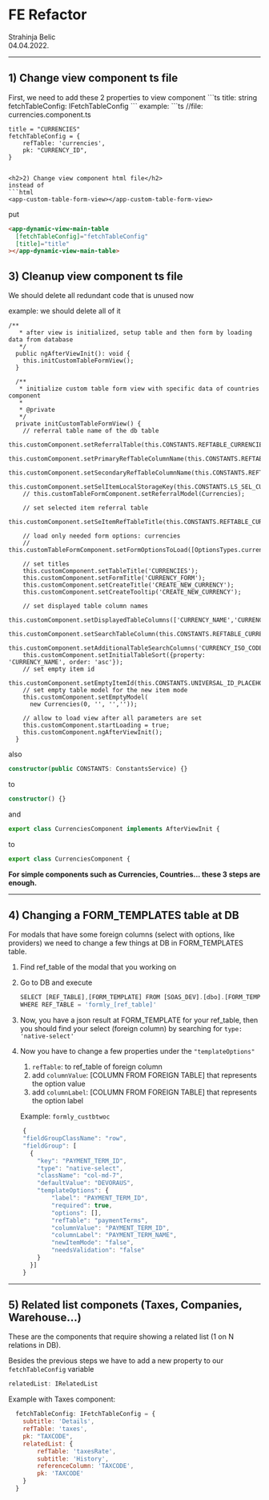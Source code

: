 <h1>FE Refactor</h1>
Strahinja Belic <br>
04.04.2022.

--------------------
<h2>1) Change view component ts file</h2>
First, we need to add these 2 properties to view component
```ts
    title: string
    fetchTableConfig: IFetchTableConfig
```
example:
```ts
    //file: currencies.component.ts

    title = "CURRENCIES"
    fetchTableConfig = {
        refTable: 'currencies',
        pk: "CURRENCY_ID",
    }
```

<h2>2) Change view component html file</h2>
instead of 
```html
<app-custom-table-form-view></app-custom-table-form-view>
```

put 

```html
<app-dynamic-view-main-table
  [fetchTableConfig]="fetchTableConfig"
  [title]="title"
></app-dynamic-view-main-table>

```

<h2>3) Cleanup view component ts file</h2>
We should delete all redundant code that is unused now

example: we should delete all of it
```
/**
   * after view is initialized, setup table and then form by loading data from database
   */
  public ngAfterViewInit(): void {
    this.initCustomTableFormView();
  }

  /**
   * initialize custom table form view with specific data of countries component
   *
   * @private
   */
  private initCustomTableFormView() {
    // referral table name of the db table
    this.customComponent.setReferralTable(this.CONSTANTS.REFTABLE_CURRENCIES);
    this.customComponent.setPrimaryRefTableColumnName(this.CONSTANTS.REFTABLE_CURRENCIES_COLUMN);
    this.customComponent.setSecondaryRefTableColumnName(this.CONSTANTS.REFTABLE_CURRENCIES_NAME_COLUMN);
    this.customComponent.setSelItemLocalStorageKey(this.CONSTANTS.LS_SEL_CURRENCY_ID);
    // this.customTableFormComponent.setReferralModel(Currencies);

    // set selected item referral table
    this.customComponent.setSeItemRefTableTitle(this.CONSTANTS.REFTABLE_CURRENCIES_TITLE);

    // load only needed form options: currencies
    // this.customTableFormComponent.setFormOptionsToLoad([OptionsTypes.currencies]);

    // set titles
    this.customComponent.setTableTitle('CURRENCIES');
    this.customComponent.setFormTitle('CURRENCY_FORM');
    this.customComponent.setCreateTitle('CREATE_NEW_CURRENCY');
    this.customComponent.setCreateTooltip('CREATE_NEW_CURRENCY');

    // set displayed table column names
    this.customComponent.setDisplayedTableColumns(['CURRENCY_NAME','CURRENCY_ISO_CODE','CURRENCY_SYMBOL']);
    this.customComponent.setSearchTableColumn(this.CONSTANTS.REFTABLE_CURRENCIES_NAME_COLUMN);
    this.customComponent.setAdditionalTableSearchColumns('CURRENCY_ISO_CODE,CURRENCY_SYMBOL');
    this.customComponent.setInitialTableSort({property: 'CURRENCY_NAME', order: 'asc'});
    // set empty item id
    this.customComponent.setEmptyItemId(this.CONSTANTS.UNIVERSAL_ID_PLACEHOLDER);
    // set empty table model for the new item mode
    this.customComponent.setEmptyModel(
      new Currencies(0, '', '',''));

    // allow to load view after all parameters are set
    this.customComponent.startLoading = true;
    this.customComponent.ngAfterViewInit();
  }
```

also 
```ts
constructor(public CONSTANTS: ConstantsService) {}
```

to 
```ts
constructor() {}
```

and

```ts
export class CurrenciesComponent implements AfterViewInit {
```

to 
```ts
export class CurrenciesComponent {
```


<b>For simple components such as Currencies, Countries... these 3 steps are enough.</b>

-------------------

<h2>4) Changing a FORM_TEMPLATES table at DB</h2>
<p>
    For modals that have some foreign columns (select with options, like providers) 
    we need to change a few things at DB in FORM_TEMPLATES table.
</p>

1) Find ref_table of the modal that you working on
2) Go to DB and execute 
    ```js
   SELECT [REF_TABLE],[FORM_TEMPLATE] FROM [SOAS_DEV].[dbo].[FORM_TEMPLATES] 
   WHERE REF_TABLE = 'formly_[ref_table]'
    ```
3) Now, you have a json result at FORM_TEMPLATE for your ref_table, then you should find your 
    select (foreign column) by searching for ```type: 'native-select'``` 
4) Now you have to change a few properties under the ```"templateOptions"``` 
   1) ```refTable```: to ref_table of foreign column
   2) add ```columnValue```: [COLUMN FROM FOREIGN TABLE] that represents the option value
   3) add ```columnLabel```: [COLUMN FROM FOREIGN TABLE] that represents the option label


    
    Example:
```formly_custbtwoc```
```js
    {
    "fieldGroupClassName": "row",
    "fieldGroup": [
      {
        "key": "PAYMENT_TERM_ID",
        "type": "native-select",
        "className": "col-md-7",
        "defaultValue": "DEVORAUS",
        "templateOptions": {
            "label": "PAYMENT_TERM_ID",
            "required": true,
            "options": [],
            "refTable": "paymentTerms",
            "columnValue": "PAYMENT_TERM_ID",
            "columnLabel": "PAYMENT_TERM_NAME",
            "newItemMode": "false",
            "needsValidation": "false"
        }
      }]
    }
```

--------------------
<h2>5) Related list componets (Taxes, Companies, Warehouse...)</h2>

These are the components that require showing a related list (1 on N relations in DB).

Besides the previous steps we have to add a new property to our ```fetchTableConfig``` variable

```js
relatedList: IRelatedList
```

Example with Taxes component:
```js
  fetchTableConfig: IFetchTableConfig = {
    subtitle: 'Details',
    refTable: 'taxes',
    pk: "TAXCODE",
    relatedList: {
        refTable: 'taxesRate',
        subtitle: 'History',
        referenceColumn: 'TAXCODE',
        pk: 'TAXCODE'
    }
  }
```
